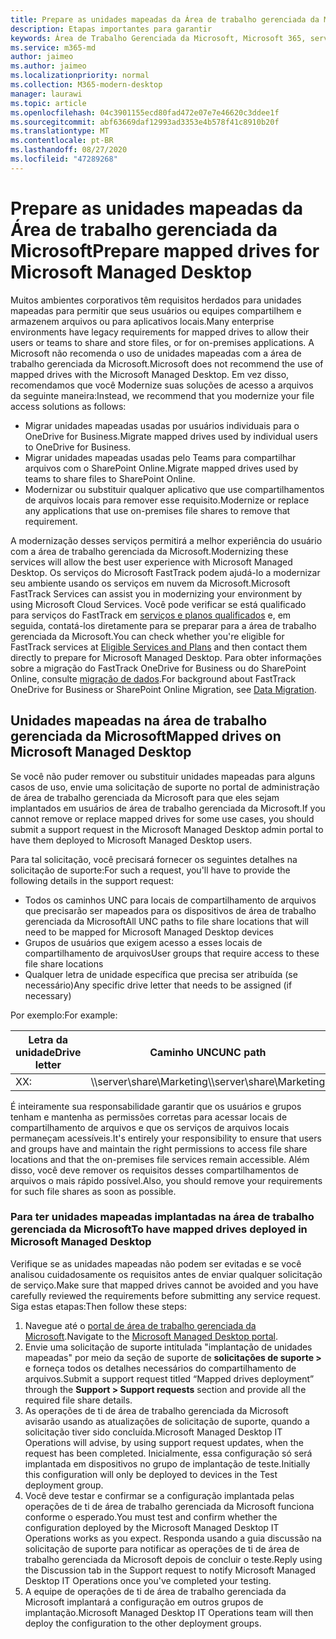 ```yaml
---
title: Prepare as unidades mapeadas da Área de trabalho gerenciada da Microsoft
description: Etapas importantes para garantir
keywords: Área de Trabalho Gerenciada da Microsoft, Microsoft 365, serviço, documentação
ms.service: m365-md
author: jaimeo
ms.author: jaimeo
ms.localizationpriority: normal
ms.collection: M365-modern-desktop
manager: laurawi
ms.topic: article
ms.openlocfilehash: 04c3901155ecd80fad472e07e7e46620c3ddee1f
ms.sourcegitcommit: abf63669daf12993ad3353e4b578f41c8910b20f
ms.translationtype: MT
ms.contentlocale: pt-BR
ms.lasthandoff: 08/27/2020
ms.locfileid: "47289268"
---
```

#  <a name="prepare-mapped-drives-for-microsoft-managed-desktop"></a><span data-ttu-id="576e8-104">Prepare as unidades mapeadas da Área de trabalho gerenciada da Microsoft</span><span class="sxs-lookup"><span data-stu-id="576e8-104">Prepare mapped drives for Microsoft Managed Desktop</span></span>

<span data-ttu-id="576e8-105">Muitos ambientes corporativos têm requisitos herdados para unidades mapeadas para permitir que seus usuários ou equipes compartilhem e armazenem arquivos ou para aplicativos locais.</span><span class="sxs-lookup"><span data-stu-id="576e8-105">Many enterprise environments have legacy requirements for mapped drives to allow their users or teams to share and store files, or for on-premises applications.</span></span> <span data-ttu-id="576e8-106">A Microsoft não recomenda o uso de unidades mapeadas com a área de trabalho gerenciada da Microsoft.</span><span class="sxs-lookup"><span data-stu-id="576e8-106">Microsoft does not recommend the use of mapped drives with the Microsoft Managed Desktop.</span></span> <span data-ttu-id="576e8-107">Em vez disso, recomendamos que você Modernize suas soluções de acesso a arquivos da seguinte maneira:</span><span class="sxs-lookup"><span data-stu-id="576e8-107">Instead, we recommend that you modernize your file access solutions as follows:</span></span>
  
- <span data-ttu-id="576e8-108">Migrar unidades mapeadas usadas por usuários individuais para o OneDrive for Business.</span><span class="sxs-lookup"><span data-stu-id="576e8-108">Migrate mapped drives used by individual users to OneDrive for Business.</span></span> 
- <span data-ttu-id="576e8-109">Migrar unidades mapeadas usadas pelo Teams para compartilhar arquivos com o SharePoint Online.</span><span class="sxs-lookup"><span data-stu-id="576e8-109">Migrate mapped drives used by teams to share files to SharePoint Online.</span></span> 
- <span data-ttu-id="576e8-110">Modernizar ou substituir qualquer aplicativo que use compartilhamentos de arquivos locais para remover esse requisito.</span><span class="sxs-lookup"><span data-stu-id="576e8-110">Modernize or replace any applications that use on-premises file shares to remove that requirement.</span></span>
  
<span data-ttu-id="576e8-111">A modernização desses serviços permitirá a melhor experiência do usuário com a área de trabalho gerenciada da Microsoft.</span><span class="sxs-lookup"><span data-stu-id="576e8-111">Modernizing these services will allow the best user experience with Microsoft Managed Desktop.</span></span> <span data-ttu-id="576e8-112">Os serviços do Microsoft FastTrack podem ajudá-lo a modernizar seu ambiente usando os serviços em nuvem da Microsoft.</span><span class="sxs-lookup"><span data-stu-id="576e8-112">Microsoft FastTrack Services can assist you in modernizing your environment by using Microsoft Cloud Services.</span></span> <span data-ttu-id="576e8-113">Você pode verificar se está qualificado para serviços do FastTrack em [serviços e planos qualificados](https://docs.microsoft.com/fasttrack/m365-eligible-services-and-plans) e, em seguida, contatá-los diretamente para se preparar para a área de trabalho gerenciada da Microsoft.</span><span class="sxs-lookup"><span data-stu-id="576e8-113">You can check whether you're eligible for FastTrack services at [Eligible Services and Plans](https://docs.microsoft.com/fasttrack/m365-eligible-services-and-plans) and then contact them directly to prepare for Microsoft Managed Desktop.</span></span> <span data-ttu-id="576e8-114">Para obter informações sobre a migração do FastTrack OneDrive for Business ou do SharePoint Online, consulte [migração de dados](https://docs.microsoft.com/fasttrack/o365-data-migration).</span><span class="sxs-lookup"><span data-stu-id="576e8-114">For background about FastTrack OneDrive for Business or SharePoint Online Migration, see [Data Migration](https://docs.microsoft.com/fasttrack/o365-data-migration).</span></span>

## <a name="mapped-drives-on-microsoft-managed-desktop"></a><span data-ttu-id="576e8-115">Unidades mapeadas na área de trabalho gerenciada da Microsoft</span><span class="sxs-lookup"><span data-stu-id="576e8-115">Mapped drives on Microsoft Managed Desktop</span></span>
 
<span data-ttu-id="576e8-116">Se você não puder remover ou substituir unidades mapeadas para alguns casos de uso, envie uma solicitação de suporte no portal de administração de área de trabalho gerenciada da Microsoft para que eles sejam implantados em usuários de área de trabalho gerenciada da Microsoft.</span><span class="sxs-lookup"><span data-stu-id="576e8-116">If you cannot remove or replace mapped drives for some use cases, you should submit a support request in the Microsoft Managed Desktop admin portal to have them deployed to Microsoft Managed Desktop users.</span></span>
    
<span data-ttu-id="576e8-117">Para tal solicitação, você precisará fornecer os seguintes detalhes na solicitação de suporte:</span><span class="sxs-lookup"><span data-stu-id="576e8-117">For such a request, you'll have to provide the following details in the support request:</span></span> 

- <span data-ttu-id="576e8-118">Todos os caminhos UNC para locais de compartilhamento de arquivos que precisarão ser mapeados para os dispositivos de área de trabalho gerenciada da Microsoft</span><span class="sxs-lookup"><span data-stu-id="576e8-118">All UNC paths to file share locations that will need to be mapped for Microsoft Managed Desktop devices</span></span> 
- <span data-ttu-id="576e8-119">Grupos de usuários que exigem acesso a esses locais de compartilhamento de arquivos</span><span class="sxs-lookup"><span data-stu-id="576e8-119">User groups that require access to these file share locations</span></span> 
- <span data-ttu-id="576e8-120">Qualquer letra de unidade específica que precisa ser atribuída (se necessário)</span><span class="sxs-lookup"><span data-stu-id="576e8-120">Any specific drive letter that needs to be assigned (if necessary)</span></span>

<span data-ttu-id="576e8-121">Por exemplo:</span><span class="sxs-lookup"><span data-stu-id="576e8-121">For example:</span></span>

| <span data-ttu-id="576e8-122">Letra da unidade</span><span class="sxs-lookup"><span data-stu-id="576e8-122">Drive letter</span></span> | <span data-ttu-id="576e8-123">Caminho UNC</span><span class="sxs-lookup"><span data-stu-id="576e8-123">UNC path</span></span> | <span data-ttu-id="576e8-124">Grupo de usuários</span><span class="sxs-lookup"><span data-stu-id="576e8-124">User group</span></span> |
|--------------|----------|------------|
| <span data-ttu-id="576e8-125">X</span><span class="sxs-lookup"><span data-stu-id="576e8-125">X:</span></span>  | <span data-ttu-id="576e8-126">\\\server\share\Marketing</span><span class="sxs-lookup"><span data-stu-id="576e8-126">\\\server\share\Marketing</span></span> | <span data-ttu-id="576e8-127">ContosoMarketing</span><span class="sxs-lookup"><span data-stu-id="576e8-127">ContosoMarketing</span></span> |

<span data-ttu-id="576e8-128">É inteiramente sua responsabilidade garantir que os usuários e grupos tenham e mantenha as permissões corretas para acessar locais de compartilhamento de arquivos e que os serviços de arquivos locais permaneçam acessíveis.</span><span class="sxs-lookup"><span data-stu-id="576e8-128">It's entirely your responsibility to ensure that users and groups have and maintain the right permissions to access file share locations and that the on-premises file services remain accessible.</span></span> <span data-ttu-id="576e8-129">Além disso, você deve remover os requisitos desses compartilhamentos de arquivos o mais rápido possível.</span><span class="sxs-lookup"><span data-stu-id="576e8-129">Also, you should remove your requirements for such file shares as soon as possible.</span></span>

### <a name="to-have-mapped-drives-deployed-in-microsoft-managed-desktop"></a><span data-ttu-id="576e8-130">Para ter unidades mapeadas implantadas na área de trabalho gerenciada da Microsoft</span><span class="sxs-lookup"><span data-stu-id="576e8-130">To have mapped drives deployed in Microsoft Managed Desktop</span></span>
 
<span data-ttu-id="576e8-131">Verifique se as unidades mapeadas não podem ser evitadas e se você analisou cuidadosamente os requisitos antes de enviar qualquer solicitação de serviço.</span><span class="sxs-lookup"><span data-stu-id="576e8-131">Make sure that mapped drives cannot be avoided and you have carefully reviewed the requirements before submitting any service request.</span></span> <span data-ttu-id="576e8-132">Siga estas etapas:</span><span class="sxs-lookup"><span data-stu-id="576e8-132">Then follow these steps:</span></span>

1. <span data-ttu-id="576e8-133">Navegue até o [portal de área de trabalho gerenciada da Microsoft](https://aka.ms/mmdportal).</span><span class="sxs-lookup"><span data-stu-id="576e8-133">Navigate to the [Microsoft Managed Desktop portal](https://aka.ms/mmdportal).</span></span>  
2. <span data-ttu-id="576e8-134">Envie uma solicitação de suporte intitulada "implantação de unidades mapeadas" por meio da seção de suporte de **solicitações de suporte >** e forneça todos os detalhes necessários do compartilhamento de arquivos.</span><span class="sxs-lookup"><span data-stu-id="576e8-134">Submit a support request titled “Mapped drives deployment” through the **Support > Support requests** section and provide all the required file share details.</span></span>  
3. <span data-ttu-id="576e8-135">As operações de ti de área de trabalho gerenciada da Microsoft avisarão usando as atualizações de solicitação de suporte, quando a solicitação tiver sido concluída.</span><span class="sxs-lookup"><span data-stu-id="576e8-135">Microsoft Managed Desktop IT Operations will advise, by using support request updates, when the request has been completed.</span></span> <span data-ttu-id="576e8-136">Inicialmente, essa configuração só será implantada em dispositivos no grupo de implantação de teste.</span><span class="sxs-lookup"><span data-stu-id="576e8-136">Initially this configuration will only be deployed to devices in the Test deployment group.</span></span>  
4. <span data-ttu-id="576e8-137">Você deve testar e confirmar se a configuração implantada pelas operações de ti de área de trabalho gerenciada da Microsoft funciona conforme o esperado.</span><span class="sxs-lookup"><span data-stu-id="576e8-137">You must test and confirm whether the configuration deployed by the Microsoft Managed Desktop IT Operations works as you expect.</span></span> <span data-ttu-id="576e8-138">Responda usando a guia discussão na solicitação de suporte para notificar as operações de ti de área de trabalho gerenciada da Microsoft depois de concluir o teste.</span><span class="sxs-lookup"><span data-stu-id="576e8-138">Reply using the Discussion tab in the Support request to notify Microsoft Managed Desktop IT Operations once you've completed your testing.</span></span>  
5. <span data-ttu-id="576e8-139">A equipe de operações de ti de área de trabalho gerenciada da Microsoft implantará a configuração em outros grupos de implantação.</span><span class="sxs-lookup"><span data-stu-id="576e8-139">Microsoft Managed Desktop IT Operations team will then deploy the configuration to the other deployment groups.</span></span> 
